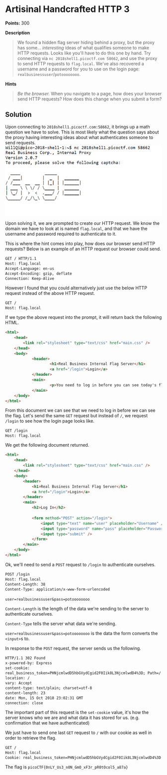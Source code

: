 # Artisinal Handcrafted HTTP 3

**Points:** 300

**Description**
> We found a hidden flag server hiding behind a proxy, but the proxy has some... _interesting_ ideas of what qualifies someone to make HTTP requests. Looks like you'll have to do this one by hand. Try connecting via `nc 2018shell1.picoctf.com 58662`, and use the proxy to send HTTP requests to `flag.local`. We've also recovered a username and a password for you to use on the login page: `realbusinessuser`/`potoooooooo`.

**Hints**
> _Be the browser._ When you navigate to a page, how does your browser send HTTP requests? How does this change when you submit a form?

## Solution

Upon connecting to `2018shell1.picoctf.com:58662`, it brings up a math question we have to solve. This is most likely what the question says about the proxy having interesting ideas about what authenticates someone to send requests.
![authentication](images/authentication.PNG)

Upon solving it, we are prompted to create our HTTP request. We know the domain we have to look at is named `flag.local`, and that we have the username and password required to authenticate to it.

This is where the hint comes into play, how does our browser send HTTP requests? Below is an example of an HTTP request our browser could send.
```
GET / HTTP/1.1
Host: flag.local
Accept-Language: en-us
Accept-Encoding: gzip, deflate
Connection: Keep-Alive
```

However I found that you could alternatively just use the below HTTP request instead of the above HTTP request.
```
GET /
Host: flag.local
```

If we type the above request into the prompt, it will return back the following HTML.
```html
<html>             
    <head>
        <link rel="stylesheet" type="text/css" href="main.css" />    
    </head>
    <body>
            <header>
                    <h1>Real Business Internal Flag Server</h1>
                    <a href="/login">Login</a>
            </header>
            <main>
                    <p>You need to log in before you can see today's flag.</p>
            </main>
    </body>
</html>
```

From this document we can see that we need to log in before we can see the flag. Let's send the same `GET` request but instead of `/`, we request `/login` to see how the login page looks like.

```
GET /login
Host: flag.local
```

We get the following document returned.
```html
<html>
    <head>
        <link rel="stylesheet" type="text/css" href="main.css" />
    </head>
    <body>
        <header>
            <h1>Real Business Internal Flag Server</h1>
            <a href="/login">Login</a>
        </header>
        <main>
            <h2>Log In</h2>

            <form method="POST" action="/login">
                <input type="text" name="user" placeholder="Username" />
                <input type="password" name="pass" placeholder="Password" />
                <input type="submit" />
            </form>
        </main>
    </body>
</html>
```

Ok, we'll need to send a `POST` request to `/login` to authenticate ourselves.

```
POST /login
Host: flag.local
Content-Length: 38
Content-Type: application/x-www-form-urlencoded

user=realbusinessuser&pass=potoooooooo
```

`Content-Length` is the length of the data we're sending to the server to authenticate ourselves.

`Content-Type` tells the server what data we're sending.

`user=realbusinessuser&pass=potoooooooo` is the data the form converts the `<input>`s to.

In response to the `POST` request, the server sends us the following.
```
HTTP/1.1 302 Found
x-powered-by: Express
set-cookie: real_business_token=PHNjcmlwdD5hbGVydCgid2F0Iik8L3NjcmlwdD4%3D; Path=/
location: /
vary: Accept
content-type: text/plain; charset=utf-8
content-length: 23
date: Mon, 15 Oct 2018 23:02:31 GMT
connection: close
```

The important part of this request is the `set-cookie` value, it's how the server knows who we are and what data it has stored for us. (e.g. confirmation that we have authenticated)

We just have to send one last `GET` request to `/` with our cookie as well in order to retrieve the flag.
```
GET /
Host: flag.local
Cookie: real_business_token=PHNjcmlwdD5hbGVydCgid2F0Iik8L3NjcmlwdD4%3D
```

The flag is `picoCTF{0nLY_Us3_n0N_GmO_xF3r_pR0tOcol5_a87a}`